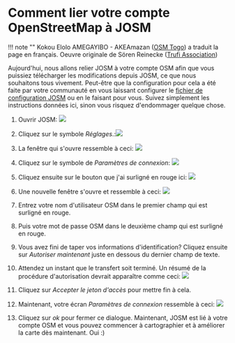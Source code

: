# Comment lier votre compte OpenStreetMap à JOSM

!!! note ""
	Kokou Elolo AMEGAYIBO - AKEAmazan ([OSM Togo](https://wiki.openstreetmap.org/wiki/FR:Togo)) a traduit la page en français. Oeuvre originale de Sören Reinecke ([Trufi Association](https://trufi-association.org))

Aujourd'hui, nous allons relier JOSM à votre compte OSM afin que vous puissiez télécharger les modifications depuis JOSM, ce que nous souhaitons tous vivement. Peut-être que la configuration pour cela a été faite par votre communauté en vous laissant configurer le [fichier de configuration JOSM](../installing-mapping-tool/index.md) ou en le faisant pour vous. Suivez simplement les instructions données ici, sinon vous risquez d'endommager quelque chose.

1. Ouvrir JOSM: ![](josm-logo.png)

2. Cliquez sur le symbole _Réglages_.:![](josm-settings.png)

3. La fenêtre qui s'ouvre ressemble à ceci: ![](josm-settings-overview.png)

4. Cliquez sur le symbole de _Paramètres de connexion_: ![](josm-settings-connection.png)

5. Cliquez ensuite sur le bouton que j'ai surligné en rouge ici: ![](josm-settings-connection-oauth.png)

6. Une nouvelle fenêtre s'ouvre et ressemble à ceci: ![](josm-oauth.png)

7. Entrez votre nom d'utilisateur OSM dans le premier champ qui est surligné en rouge.

8. Puis votre mot de passe OSM dans le deuxième champ qui est surligné en rouge.

9. Vous avez fini de taper vos informations d'identification? Cliquez ensuite sur _Autoriser maintenant_ juste en dessous du dernier champ de texte.

10. Attendez un instant que le transfert soit terminé. Un résumé de la procédure d'autorisation devrait apparaître comme ceci: ![](oauth-josm-summaryscreen.png)

11. Cliquez sur _Accepter le jeton d'accès_ pour mettre fin à cela.

12. Maintenant, votre écran _Paramètres de connexion_ ressemble à ceci: ![](josm-settings-connecion-afteroauthsuccess.png)

13. Cliquez sur _ok_ pour fermer ce dialogue. Maintenant, JOSM est lié à votre compte OSM et vous pouvez commencer à cartographier et à améliorer la carte dès maintenant. Oui :)
